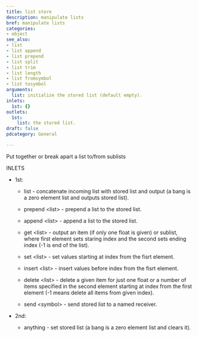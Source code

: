 ```yaml
---
title: list store
description: manipulate lists
bref: manipulate lists
categories:
- object
see_also:
- list
- list append
- list prepend
- list split
- list trim
- list length
- list fromsymbol
- list tosymbol
arguments:
  list: initialize the stored list (default empty).
inlets:
  1st: {}
outlets:
  1st:
    list: the stored list.
draft: false
pdcategory: General

---
```

Put together or break apart a list to/from sublists

INLETS

- 1st:

  - list - concatenate incoming list with stored list and output (a bang is a zero element list and outputs stored list).
  
  - prepend &lt;list&gt; - prepend a list to the stored list.
  
  - append &lt;list&gt; - append a list to the stored list.
  
  - get &lt;list&gt; - output an item (if only one float is given) or sublist, where first element sets staring index and the second sets ending index (-1 is end of the list).
  
  - set &lt;list&gt; - set values starting at index from the fisrt element.
  
  - insert &lt;list&gt; - insert values before index from the fisrt element.
  
  - delete &lt;list&gt; - delete a given item for just one float or a number of items specified in the second element starting at index from the first element (-1 means delete all items from given index).
  
  - send &lt;symbol&gt; - send stored list to a named receiver.

- 2nd:

  - anything - set stored list (a bang is a zero element list and clears it).
